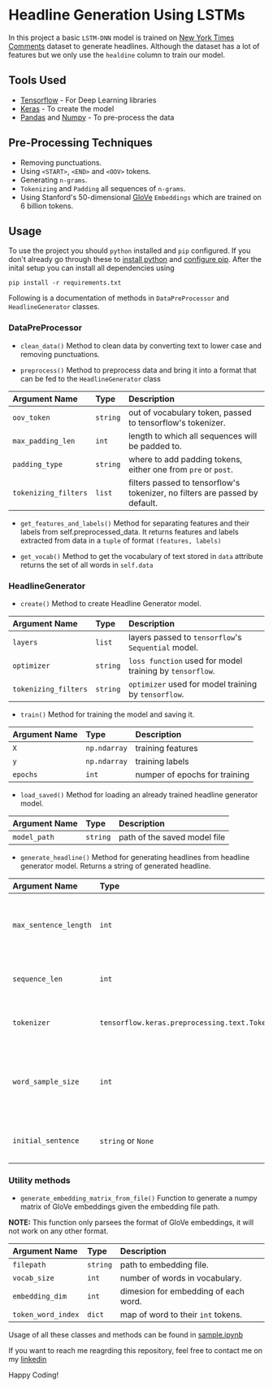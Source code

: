 
# Headline Generation Using LSTMs

In this project a basic `LSTM-DNN` model is trained on [New York Times Comments](https://www.kaggle.com/datasets/aashita/nyt-comments) dataset to generate headlines. Although the dataset has a lot of features but we only use the `healdine` column to train our model.

## Tools Used
- [Tensorflow](https://www.tensorflow.org/) - For Deep Learning libraries
- [Keras](https://keras.io/) - To create the model
- [Pandas](https://pandas.pydata.org/) and [Numpy](https://numpy.org/) - To pre-process the data

## Pre-Processing Techniques
 - Removing punctuations.
 - Using `<START>`, `<END>` and `<OOV>` tokens.
 - Generating `n-grams`.
 - `Tokenizing` and `Padding` all sequences of `n-grams`.
 - Using Stanford's 50-dimensional [GloVe](https://nlp.stanford.edu/projects/glove/) `Embeddings` which are trained on 6 billion tokens.

## Usage
To use the project you should `python` installed and `pip` configured. If you don't already go through these to [install python](https://realpython.com/installing-python/) and [configure pip](https://realpython.com/what-is-pip/). After the inital setup you can install all dependencies using
```
pip install -r requirements.txt
```
Following is a documentation of methods in `DataPreProcessor` and `HeadlineGenerator` classes.

### DataPreProcessor
- `clean_data()`
Method to clean data by converting text to lower case and removing punctuations.

- `preprocess()`
Method to preprocess data and bring it into a format that can be fed to the `HeadlineGenerator` class

|  Argument Name      | Type    | Description                |
| :--------           | :------ | :------------------------- |
| `oov_token`         | `string`| out of vocabulary token, passed to tensorflow's tokenizer. |
| `max_padding_len`   | `int`   | length to which all sequences will be padded to. |
| `padding_type`      | `string`| where to add padding tokens, either one from `pre` or `post`. |
| `tokenizing_filters`| `list`  | filters passed to tensorflow's tokenizer, no filters are passed by default. |

- `get_features_and_labels()`
Method for separating features and their labels from self.preprocessed_data. It returns features and labels extracted from data in a `tuple` of format `(features, labels)`

- `get_vocab()`
Method to get the vocabulary of text stored in `data` attribute
returns the set of all words in `self.data`

### HeadlineGenerator
- `create()`
Method to create Headline Generator model.

|  Argument Name      | Type    | Description                |
| :--------           | :------ | :------------------------- |
| `layers`            | `list`  | layers passed to `tensorflow`'s `Sequential` model. | 
| `optimizer`         | `string`| `loss function` used for model training by `tensorflow`. | 
| `tokenizing_filters`| `string`| `optimizer` used for model training by `tensorflow`. |

- `train()`
Method for training the model and saving it.

|  Argument Name | Type         | Description                   |
| :--------      | :------      | :-------------------------    |
| `X`            | `np.ndarray` | training features             | 
| `y`            | `np.ndarray` | training labels               | 
| `epochs`       | `int`        | numper of epochs for training |

- `load_saved()`
Method for loading an already trained headline generator model.

|  Argument Name | Type    | Description                    |
| :--------      | :-------| :-------------------------     |
| `model_path`   | `string`| path of the saved model file   | 

- `generate_headline()`
Method for generating headlines from headline generator model. Returns a string of generated headline.

|  Argument Name        | Type     | Description                |
| :--------             | :------  | :------------------------- |
| `max_sentence_length` | `int`    | the maximum number of words expected in generated headline. | 
| `sequence_len`        | `int`    | sequence length used in preprocessing data. | 
| `tokenizer`           | `tensorflow.keras.preprocessing.text.Tokenizer`| tokeninzer used for preprocessing data. |
| `word_sample_size`    | `int`    | number of top predictions to consider while sampling precdicted word. |
| `initial_sentence`    | `string` or `None` | sentence to start generating headline from |

### Utility methods
- `generate_embedding_matrix_from_file()`
Function to generate a numpy matrix of GloVe embeddings given the embedding file path.

**NOTE:** This function only parsees the format of GloVe embeddings, it will not work on any other format.

|  Argument Name     | Type     | Description                           |
| :--------          | :------  | :-------------------------            |
| `filepath`         | `string` | path to embedding file.               | 
| `vocab_size`       | `int`    | number of words in vocabulary.        | 
| `embedding_dim`    | `int`    | dimesion for embedding of each word.  |
| `token_word_index` | `dict`   | map of word to their `int` tokens.    | 



Usage of all these classes and methods can be found in [sample.ipynb](https://github.com/abdulrafey7047/Creating_Headlines_by_Text_Generation_using_LSTMs/blob/main/sample.ipynb)

If you want to reach me reagrding this repository, feel free to contact me on my [linkedin](https://www.linkedin.com/in/abdulrafey183/)

Happy Coding!
